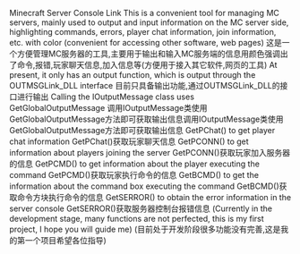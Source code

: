 Minecraft Server Console Link
This is a convenient tool for managing MC servers, mainly used to output and input information on the MC server side, highlighting commands, errors, player chat information, join information, etc. with color (convenient for accessing other software, web pages)
这是一个方便管理MC服务器的工具,主要用于输出和输入MC服务端的信息用颜色强调出了命令,报错,玩家聊天信息,加入信息等(方便用于接入其它软件,网页的工具)
At present, it only has an output function, which is output through the OUTMSGLink_DLL interface
目前只具备输出功能,通过OUTMSGLink_DLL的接口进行输出
Calling the IOutputMessage class uses GetGlobalOutputMessage
调用IOutputMessage类使用GetGlobalOutputMessage方法即可获取输出信息调用IOutputMessage类使用GetGlobalOutputMessage方法即可获取输出信息
GetPChat() to get player chat information
GetPChat()获取玩家聊天信息
GetPCONN() to get information about players joining the server
GetPCONN()获取玩家加入服务器的信息
GetPCMD() to get information about the player executing the command
GetPCMD()获取玩家执行命令的信息
GetBCMD() to get the information about the command box executing the command
GetBCMD()获取命令方块执行命令的信息
GetSERROR() to obtain the error information in the server console
GetSERROR()获取服务器控制台报错信息
(Currently in the development stage, many functions are not perfected, this is my first project, I hope you will guide me)
(目前处于开发阶段很多功能没有完善,这是我的第一个项目希望各位指导)
